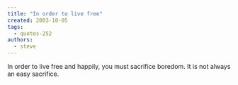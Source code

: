 ```yaml
---
title: "In order to live free"
created: 2003-10-05
tags: 
  - quotes-252
authors: 
  - steve
---
```


In order to live free and happily, you must sacrifice boredom. It is not always an easy sacrifice.
